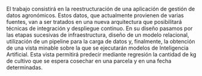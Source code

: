 El trabajo consistirá en la reestructuración de una aplicación de gestión de datos agronómicos. Estos datos, que actualmente provienen de varias fuentes, van a ser tratados en una nueva arquitectura que posibilitará técnicas de integración y despliegue continuo. En su diseño pasamos por las etapas sucesivas de infraestructura, diseño de un modelo relacional, utilización de un pipeline para la carga de datos y, finalmente, la obtención de una vista minable sobre la que se ejecutarán modelos de Inteligencia Artificial. Esta vista permitirá predecir mediante regresión la cantidad de kg de cultivo que se espera cosechar en una parcela y en una fecha determinadas.

<p style="page-break-after: always;">&nbsp;</p>

